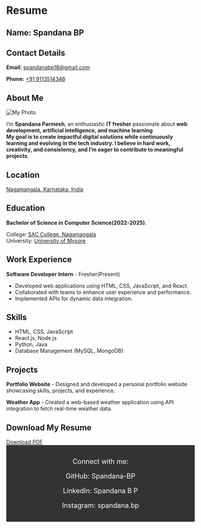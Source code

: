<!DOCTYPE html>
<html lang="en">
<head>
    <meta charset="UTF-8">
    <meta name="viewport" content="width=device-width, initial-scale=1.0">
    <h1>Resume</h1>
</head>
<body><h2>Name: Spandana BP</h2>

<h2>Contact Details</h2>
<p> <strong>Email:</strong> <a href="mailto:spandanabp18@gmail.com">spandanabp18@gmail.com</a></p>
<p><strong>Phone:</strong> <a href="tel:+919113514346">+91 9113514346</a></p>


 <h2>About Me</h2>

 <div class="container">
        <img class="photo" src="https://drive.google.com/uc?export=view&id=1_1cIxcZz6oqGkjvqXvYkq3dRFIWc6kE_" alt="My Photo">

   <p>I’m <b>Spandana Parmesh</b>, an enthusiastic <b>IT fresher</b> passionate about <b>web development, artificial intelligence, and machine learning <br>   My goal is to create <b>impactful digital solutions</b> while continuously learning and evolving in the tech industry. 
             I believe in <b>hard work, creativity, and consistency</b>, and I’m eager to contribute to meaningful projects</b>. 
              </p>     
    

<h2>Location</h2>
<p>
    <a href="https://www.google.com/maps/search/?api=1&query=Nagamangala,Karnataka,India" target="_blank">
        Nagamangala, Karnataka, India
    </a>
</p>
       
</section>

<section class="section">
    <h2>Education</h2>
    <p><strong>Bachelor of Science in Computer Science(2022-2025). <br> </strong> <p>College: <a href="https://www.google.com/maps/search/?api=1&query=SAC+College+Nagamangala" target="_blank">SAC College, Nagamangala</a> <br> University: <a href="https://www.google.com/maps/search/?api=1&query=University+of+Mysore" target="_blank">University of Mysore</a></p>
</section>

<section class="section">
    <h2>Work Experience</h2>
    <p><strong>Software Developer Intern</strong> - Fresher(Present)</p>
    <ul>
        <li>Developed web applications using HTML, CSS, JavaScript, and React.</li>
        <li>Collaborated with teams to enhance user experience and performance.</li>
        <li>Implemented APIs for dynamic data integration.</li>
    </ul>
</section>

<section class="section">
    <h2>Skills</h2>
    <ul>
        <li>HTML, CSS, JavaScript</li>
        <li>React.js, Node.js</li>
        <li>Python, Java</li>
        <li>Database Management (MySQL, MongoDB)</li>
    </ul>
</section>

<section class="section">
    <h2>Projects</h2>
    <p><strong>Portfolio Website</strong> - Designed and developed a personal portfolio website showcasing skills, projects, and experience.</p>
    <p><strong>Weather App</strong> - Created a web-based weather application using API integration to fetch real-time weather data.</p>
</section>

<div class="resume-section">
        <h2>Download My Resume</h2>
        <a href="https://drive.google.com/uc?export=download&id=YOUR_RESUME_FILE_ID" class="download-btn">Download PDF</a>
    </div>

 <footer style="background: #333; color: white; text-align: center; padding: 15px; font-size: 18px;">
    <p>Connect with me:</p>
    <p>GitHub: <a href="https://github.com/Spandana-BP" target="_blank" style="color: white; text-decoration: none;">Spandana-BP</a></p>
    <p>LinkedIn: <a href="https://www.linkedin.com/in/spandana-b-p-769499303" target="_blank" style="color: white; text-decoration: none;">Spandana B P</a></p>
    <p>Instagram: <a href="https://www.instagram.com/spandana.bp" target="_blank" style="color: white; text-decoration: none;">spandana.bp</a></p>
</footer> 
  
